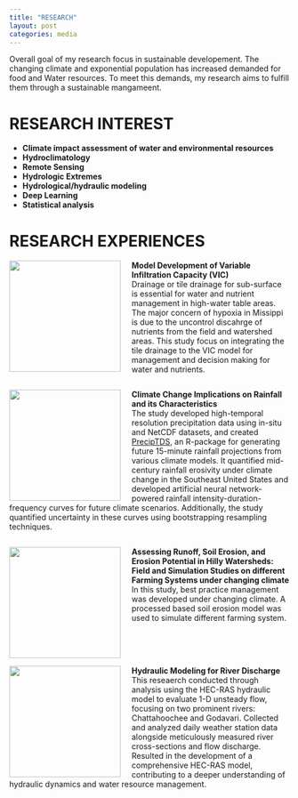 ```yaml
---
title: "RESEARCH"
layout: post
categories: media
---
```

Overall goal of my research focus in sustainable developement. The changing climate and exponential population has increased demanded for food and Water resources. To meet this demands, my research aims to fulfill them through a sustainable mangameent. 

# RESEARCH INTEREST 

- **Climate impact assessment of water and environmental resources**
- **Hydroclimatology**
- **Remote Sensing**
- **Hydrologic Extremes**
- **Hydrological/hydraulic modeling**
- **Deep Learning**
- **Statistical analysis**


# RESEARCH EXPERIENCES
<div>
    <img align="left" width="200" src="/File/VIC.PNG" style="margin-right: 20px;">    
    <p><strong>Model Development of Variable Infiltration Capacity (VIC)</strong><br>
    Drainage or tile drainage for sub-surface is essential for water and nutrient management in high-water table areas. The major concern of hypoxia in Missippi is due to the uncontrol discahrge of nutrients from the field and watershed areas. This study focus on integrating the tile drainage to the VIC model for management and decision making for water and nutrients.</p>
</div>

<div style="clear:both;"></div>

<div>
   <img align="left" width="200" src="/File/PhD.jpg" style="margin-right: 20px;">    
    <p><strong>Climate Change Implications on Rainfall and its Characteristics</strong><br>
    The study developed high-temporal resolution precipitation data using in-situ and NetCDF datasets, and created <a href="https://github.com/bijoychandraAU/PrecipTDS">PrecipTDS</a>, an R-package for generating future 15-minute rainfall projections from various climate models. It quantified mid-century rainfall erosivity under climate change in the Southeast United States and developed artificial neural network-powered rainfall intensity-duration-frequency curves for future climate scenarios. Additionally, the study quantified uncertainty in these curves using bootstrapping resampling techniques.</p>
</div>


<div style="clear:both;"></div>

<div>
   <img align="left" width="200" src="/File/3.ICAR.jpg" style="margin-right: 20px;">    
    <p><strong>Assessing Runoff, Soil Erosion, and Erosion Potential in Hilly Watersheds: Field and Simulation Studies on different Farming Systems under changing climate</strong><br>
    In this study, best practice management was developed under changing climate. A processed based soil erosion model was used to simulate different farming system. </p>
</div>

<div style="clear:both;"></div>

<div>
   <img align="left" width="200" src="/File/5.MTech.png" style="margin-right: 20px;">    
    <p><strong> Hydraulic Modeling for River Discharge</strong><br>
    This reseaerch conducted through analysis using the HEC-RAS hydraulic model to evaluate 1-D unsteady flow, focusing on two prominent rivers: Chattahoochee and Godavari. Collected and analyzed daily weather station data alongside meticulously measured river cross-sections and flow discharge. Resulted in the development of a comprehensive HEC-RAS model, contributing to a deeper understanding of hydraulic dynamics and water resource management. </p>
</div>

